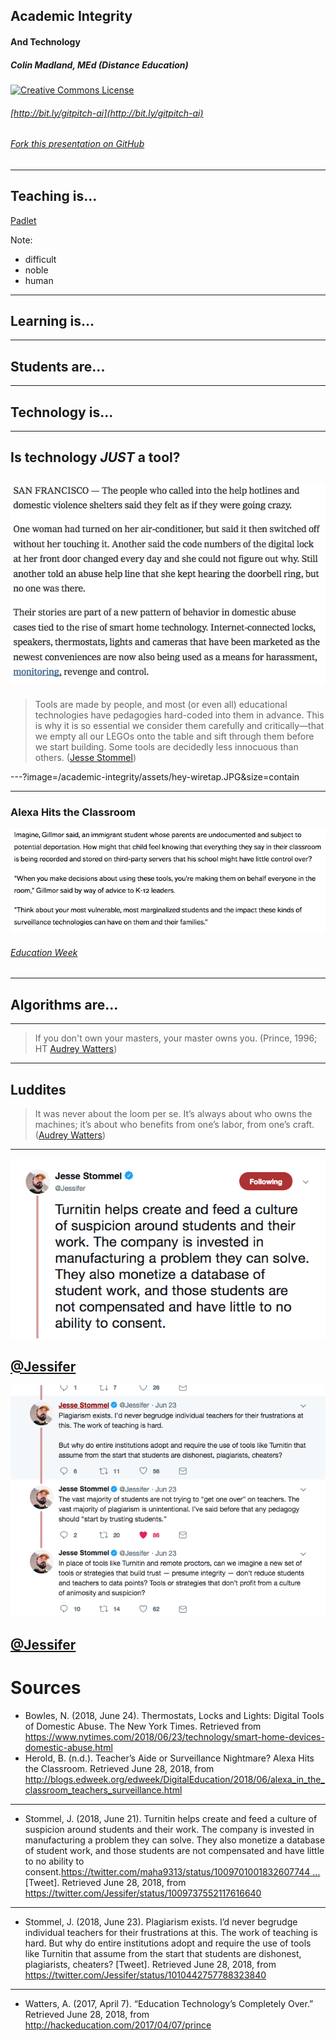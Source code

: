 ## Academic Integrity
#### And Technology

##### Colin Madland, MEd (Distance Education)

<a rel="license" href="http://creativecommons.org/licenses/by-sa/4.0/"><img alt="Creative Commons License" style="border-width:0" src="https://i.creativecommons.org/l/by-sa/4.0/88x31.png" /></a>

###### [http://bit.ly/gitpitch-ai](http://bit.ly/gitpitch-ai)
###### [Fork this presentation on GitHub](https://github.com/cmadland/gitpitch)

---
## Teaching is...

[Padlet](https://padlet.com/colin_madland/academicintegrity)

Note:
- difficult
- noble
- human

---
## Learning is...
---
## Students are...
---
## Technology is...
---
Is technology *JUST* a tool?
---
![](/academic-integrity/assets/technology-and-abuse.png)
---
> Tools are made by people, and most (or even all) educational technologies have pedagogies hard-coded into them in advance. This is why it is so essential we consider them carefully and critically—that we empty all our LEGOs onto the table and sift through them before we start building. Some tools are decidedly less innocuous than others. ([Jesse Stommel](https://www.slideshare.net/jessestommel/ethical-online-learning))

---?image=/academic-integrity/assets/hey-wiretap.JPG&size=contain


---
### Alexa Hits the Classroom
![](/academic-integrity/assets/amazon-surveillance.png)

###### [Education Week](http://blogs.edweek.org/edweek/DigitalEducation/2018/06/alexa_in_the_classroom_teachers_surveillance.html?cmp=SOC-SHR-FB)
---
## Algorithms are...
---
>If you don't own your masters, your master owns you. (Prince, 1996; HT [Audrey Watters](https://hackeducation.com/2017/04/07/prince))
---

## Luddites
>It was never about the loom per se. It’s always about who owns the machines; it’s about who benefits from one’s labor, from one’s craft. ([Audrey Watters](http://hackeducation.com/2017/04/07/prince))

---
![](/academic-integrity/assets/Stommel-Tweet.png)

[@Jessifer](https://twitter.com/Jessifer/status/1009737552117616640)
---
![](/academic-integrity/assets/Stommel-tweet-2.png)

[@Jessifer](https://twitter.com/Jessifer/status/1010442757788323840)
---
# Sources
- Bowles, N. (2018, June 24). Thermostats, Locks and Lights: Digital Tools of Domestic Abuse. The New York Times. Retrieved from https://www.nytimes.com/2018/06/23/technology/smart-home-devices-domestic-abuse.html
- Herold, B. (n.d.). Teacher’s Aide or Surveillance Nightmare? Alexa Hits the Classroom. Retrieved June 28, 2018, from http://blogs.edweek.org/edweek/DigitalEducation/2018/06/alexa_in_the_classroom_teachers_surveillance.html
---
- Stommel, J. (2018, June 21). Turnitin helps create and feed a culture of suspicion around students and their work. The company is invested in manufacturing a problem they can solve. They also monetize a database of student work, and those students are not compensated and have little to no ability to consent.https://twitter.com/maha9313/status/1009701001832607744 … [Tweet]. Retrieved June 28, 2018, from https://twitter.com/Jessifer/status/1009737552117616640
---
- Stommel, J. (2018, June 23). Plagiarism exists. I’d never begrudge individual teachers for their frustrations at this. The work of teaching is hard. But why do entire institutions adopt and require the use of tools like Turnitin that assume from the start that students are dishonest, plagiarists, cheaters? [Tweet]. Retrieved June 28, 2018, from https://twitter.com/Jessifer/status/1010442757788323840
---
- Watters, A. (2017, April 7). “Education Technology’s Completely Over.” Retrieved June 28, 2018, from http://hackeducation.com/2017/04/07/prince

